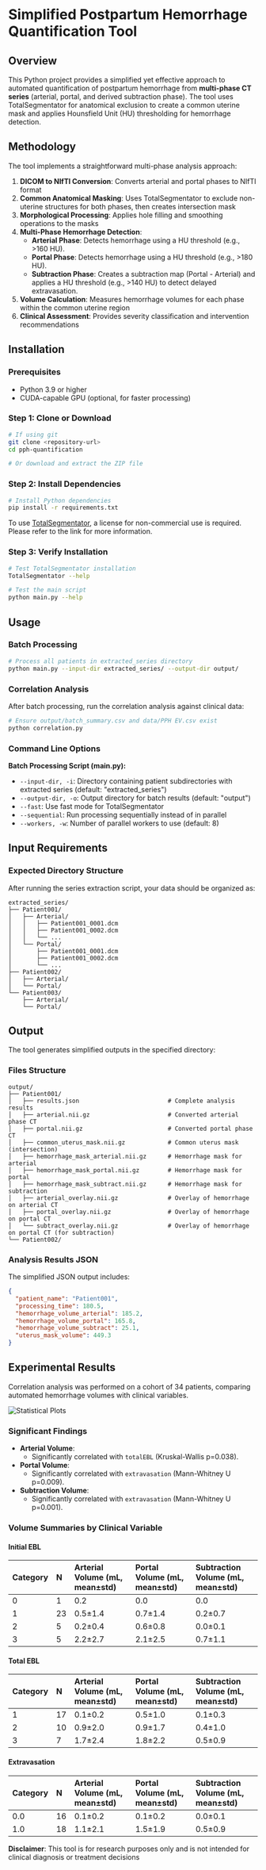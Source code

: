 # Simplified Postpartum Hemorrhage Quantification Tool

## Overview

This Python project provides a simplified yet effective approach to automated quantification of postpartum hemorrhage from **multi-phase CT series** (arterial, portal, and derived subtraction phase). The tool uses TotalSegmentator for anatomical exclusion to create a common uterine mask and applies Hounsfield Unit (HU) thresholding for hemorrhage detection.

## Methodology

The tool implements a straightforward multi-phase analysis approach:

1. **DICOM to NIfTI Conversion**: Converts arterial and portal phases to NIfTI format
2. **Common Anatomical Masking**: Uses TotalSegmentator to exclude non-uterine structures for both phases, then creates intersection mask
3. **Morphological Processing**: Applies hole filling and smoothing operations to the masks
4. **Multi-Phase Hemorrhage Detection**:
    - **Arterial Phase**: Detects hemorrhage using a HU threshold (e.g., >160 HU).
    - **Portal Phase**: Detects hemorrhage using a HU threshold (e.g., >180 HU).
    - **Subtraction Phase**: Creates a subtraction map (Portal - Arterial) and applies a HU threshold (e.g., >140 HU) to detect delayed extravasation.
5. **Volume Calculation**: Measures hemorrhage volumes for each phase within the common uterine region
6. **Clinical Assessment**: Provides severity classification and intervention recommendations

## Installation

### Prerequisites

- Python 3.9 or higher
- CUDA-capable GPU (optional, for faster processing)

### Step 1: Clone or Download

```bash
# If using git
git clone <repository-url>
cd pph-quantification

# Or download and extract the ZIP file
```

### Step 2: Install Dependencies

```bash
# Install Python dependencies
pip install -r requirements.txt
```
To use [TotalSegmentator](https://github.com/wasserth/TotalSegmentator), a license for non-commercial use is required. Please refer to the link for more information.

### Step 3: Verify Installation

```bash
# Test TotalSegmentator installation
TotalSegmentator --help

# Test the main script
python main.py --help
```

## Usage

### Batch Processing

```bash
# Process all patients in extracted_series directory
python main.py --input-dir extracted_series/ --output-dir output/
```

### Correlation Analysis

After batch processing, run the correlation analysis against clinical data:
```bash
# Ensure output/batch_summary.csv and data/PPH EV.csv exist
python correlation.py
```

### Command Line Options

**Batch Processing Script (main.py):**
- `--input-dir, -i`: Directory containing patient subdirectories with extracted series (default: "extracted_series")
- `--output-dir, -o`: Output directory for batch results (default: "output")
- `--fast`: Use fast mode for TotalSegmentator
- `--sequential`: Run processing sequentially instead of in parallel
- `--workers, -w`: Number of parallel workers to use (default: 8)

## Input Requirements

### Expected Directory Structure

After running the series extraction script, your data should be organized as:

```
extracted_series/
├── Patient001/
│   ├── Arterial/
│   │   ├── Patient001_0001.dcm
│   │   ├── Patient001_0002.dcm
│   │   └── ...
│   └── Portal/
│       ├── Patient001_0001.dcm
│       ├── Patient001_0002.dcm
│       └── ...
├── Patient002/
│   ├── Arterial/
│   └── Portal/
└── Patient003/
    ├── Arterial/
    └── Portal/
```

## Output

The tool generates simplified outputs in the specified directory:

### Files Structure

```
output/
├── Patient001/
│   ├── results.json                         # Complete analysis results
│   ├── arterial.nii.gz                      # Converted arterial phase CT  
│   ├── portal.nii.gz                        # Converted portal phase CT
│   ├── common_uterus_mask.nii.gz            # Common uterus mask (intersection)
│   ├── hemorrhage_mask_arterial.nii.gz      # Hemorrhage mask for arterial
│   ├── hemorrhage_mask_portal.nii.gz        # Hemorrhage mask for portal
│   ├── hemorrhage_mask_subtract.nii.gz      # Hemorrhage mask for subtraction
│   ├── arterial_overlay.nii.gz              # Overlay of hemorrhage on arterial CT
│   ├── portal_overlay.nii.gz                # Overlay of hemorrhage on portal CT
│   └── subtract_overlay.nii.gz              # Overlay of hemorrhage on portal CT (for subtraction)
└── Patient002/
```

### Analysis Results JSON

The simplified JSON output includes:

```json
{
  "patient_name": "Patient001",
  "processing_time": 180.5,
  "hemorrhage_volume_arterial": 185.2,
  "hemorrhage_volume_portal": 165.8,
  "hemorrhage_volume_subtract": 25.1,
  "uterus_mask_volume": 449.3
}
```

## Experimental Results

Correlation analysis was performed on a cohort of 34 patients, comparing automated hemorrhage volumes with clinical variables.

![Statistical Plots](statistical_plots.png)

### Significant Findings

-   **Arterial Volume**:
    -   Significantly correlated with `totalEBL` (Kruskal-Wallis p=0.038).
-   **Portal Volume**:
    -   Significantly correlated with `extravasation` (Mann-Whitney U p=0.009).
-   **Subtraction Volume**:
    -   Significantly correlated with `extravasation` (Mann-Whitney U p=0.001).

### Volume Summaries by Clinical Variable

#### Initial EBL

| Category | N  | Arterial Volume (mL, mean±std) | Portal Volume (mL, mean±std) | Subtraction Volume (mL, mean±std) |
| :------- | :- | :----------------------------- | :---------------------------- | :-------------------------------- |
| 0        | 1  | 0.2                            | 0.0                           | 0.0                               |
| 1        | 23 | 0.5±1.4                        | 0.7±1.4                       | 0.2±0.7                           |
| 2        | 5  | 0.2±0.4                        | 0.6±0.8                       | 0.0±0.1                           |
| 3        | 5  | 2.2±2.7                        | 2.1±2.5                       | 0.7±1.1                           |

#### Total EBL

| Category | N  | Arterial Volume (mL, mean±std) | Portal Volume (mL, mean±std) | Subtraction Volume (mL, mean±std) |
| :------- | :- | :----------------------------- | :---------------------------- | :-------------------------------- |
| 1        | 17 | 0.1±0.2                        | 0.5±1.0                       | 0.1±0.3                           |
| 2        | 10 | 0.9±2.0                        | 0.9±1.7                       | 0.4±1.0                           |
| 3        | 7  | 1.7±2.4                        | 1.8±2.2                       | 0.5±0.9                           |

#### Extravasation

| Category | N  | Arterial Volume (mL, mean±std) | Portal Volume (mL, mean±std) | Subtraction Volume (mL, mean±std) |
| :------- | :- | :----------------------------- | :---------------------------- | :-------------------------------- |
| 0.0      | 16 | 0.1±0.2                        | 0.1±0.2                       | 0.0±0.1                           |
| 1.0      | 18 | 1.1±2.1                        | 1.5±1.9                       | 0.5±0.9                           |

**Disclaimer**: This tool is for research purposes only and is not intended for clinical diagnosis or treatment decisions